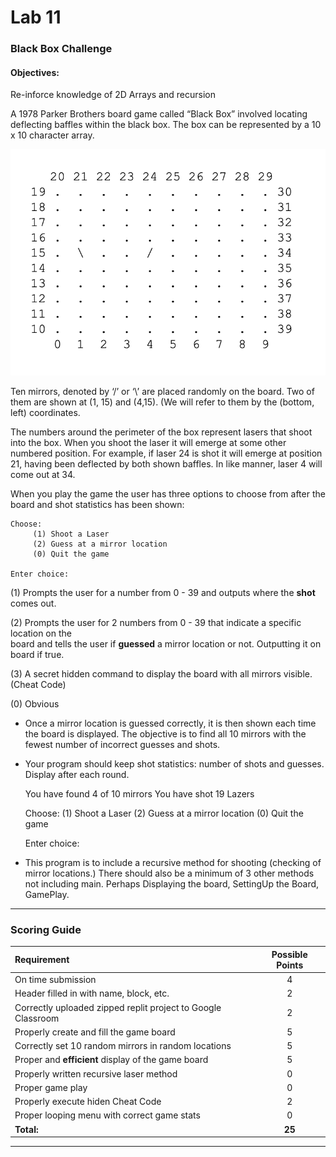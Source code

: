 # Lab 11
### Black Box Challenge

#### Objectives: 
Re-inforce knowledge of 2D Arrays and recursion

A 1978 Parker Brothers board game called “Black Box” involved locating deflecting baffles within the black box.   The box can be represented by a 10 x 10 character array.

![Black Box Board](assets/BlackBox.png)

Ten mirrors, denoted by ‘/’ or ‘\’ are placed randomly on the board.  Two of them are shown at  (1, 15) and (4,15).  (We will refer to them by the (bottom, left) coordinates.  

The numbers around the perimeter of the box represent lasers that shoot into the box.  When you shoot the laser it will emerge at some other numbered position.  For example, if laser 24 is shot it will emerge at position 21, having been deflected by both shown baffles.  In like manner, laser 4 will come out at 34.  

When you play the game the user has three options to choose from after the board and shot statistics has been shown:
	

    Choose:
		 (1) Shoot a Laser
		 (2) Guess at a mirror location
		 (0) Quit the game
	
	Enter choice:


(1) Prompts the user for a number from 0 - 39 and outputs where the **shot** comes out.

(2) Prompts the user for 2 numbers from 0 - 39 that indicate a specific location on the 	
board and tells the user if **guessed** a mirror location or not.  Outputting it on board if true.

(3) A secret hidden command to display the board with all mirrors visible. (Cheat Code)

(0) Obvious 

- Once a mirror location is guessed correctly, it is then shown each time the board is displayed.  The objective is to find all 10 mirrors with the fewest number of incorrect guesses and shots.

- Your program should keep shot statistics: number of shots and guesses.  Display after each round.  


    You have found 4 of 10 mirrors
    You have shot 19 Lazers
	
    Choose:
       (1) Shoot a Laser
	   (2) Guess at a mirror location
	   (0) Quit the game
	
	Enter choice:


- This program is to include a recursive method for shooting (checking of mirror locations.)  There should also be a minimum of 3 other methods not including main.  Perhaps Displaying the board, SettingUp the Board, GamePlay.

***

### Scoring Guide

| Requirement | Possible Points |
| :---        |    :----:   | 
| On time submission | 4 | 
| Header filled in with name, block, etc. | 2 |
| Correctly uploaded zipped replit project to Google Classroom | 2 |
| Properly create and fill the game board | 5 |
| Correctly set 10 random mirrors in random locations | 5 |
| Proper and **efficient** display of the game board | 5 |
| Properly written recursive laser method| 0 |
| Proper game play | 0 |
| Properly execute hiden Cheat Code| 2 |
| Proper looping menu with correct game stats| 0 |
| **Total:** | **25** |

***  
